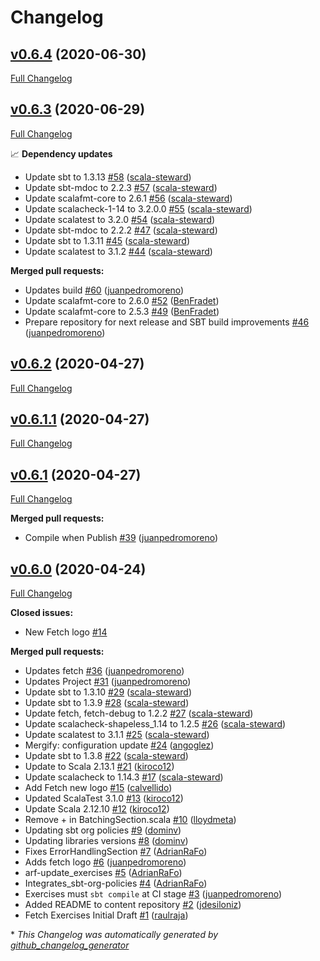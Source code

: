 # Changelog

## [v0.6.4](https://github.com/scala-exercises/exercises-fetch/tree/v0.6.4) (2020-06-30)

[Full Changelog](https://github.com/scala-exercises/exercises-fetch/compare/v0.6.3...v0.6.4)

## [v0.6.3](https://github.com/scala-exercises/exercises-fetch/tree/v0.6.3) (2020-06-29)

[Full Changelog](https://github.com/scala-exercises/exercises-fetch/compare/v0.6.2...v0.6.3)

📈 **Dependency updates**

- Update sbt to 1.3.13 [\#58](https://github.com/scala-exercises/exercises-fetch/pull/58) ([scala-steward](https://github.com/scala-steward))
- Update sbt-mdoc to 2.2.3 [\#57](https://github.com/scala-exercises/exercises-fetch/pull/57) ([scala-steward](https://github.com/scala-steward))
- Update scalafmt-core to 2.6.1 [\#56](https://github.com/scala-exercises/exercises-fetch/pull/56) ([scala-steward](https://github.com/scala-steward))
- Update scalacheck-1-14 to 3.2.0.0 [\#55](https://github.com/scala-exercises/exercises-fetch/pull/55) ([scala-steward](https://github.com/scala-steward))
- Update scalatest to 3.2.0 [\#54](https://github.com/scala-exercises/exercises-fetch/pull/54) ([scala-steward](https://github.com/scala-steward))
- Update sbt-mdoc to 2.2.2 [\#47](https://github.com/scala-exercises/exercises-fetch/pull/47) ([scala-steward](https://github.com/scala-steward))
- Update sbt to 1.3.11 [\#45](https://github.com/scala-exercises/exercises-fetch/pull/45) ([scala-steward](https://github.com/scala-steward))
- Update scalatest to 3.1.2 [\#44](https://github.com/scala-exercises/exercises-fetch/pull/44) ([scala-steward](https://github.com/scala-steward))

**Merged pull requests:**

- Updates build [\#60](https://github.com/scala-exercises/exercises-fetch/pull/60) ([juanpedromoreno](https://github.com/juanpedromoreno))
- Update scalafmt-core to 2.6.0 [\#52](https://github.com/scala-exercises/exercises-fetch/pull/52) ([BenFradet](https://github.com/BenFradet))
- Update scalafmt-core to 2.5.3 [\#49](https://github.com/scala-exercises/exercises-fetch/pull/49) ([BenFradet](https://github.com/BenFradet))
- Prepare repository for next  release and SBT build improvements [\#46](https://github.com/scala-exercises/exercises-fetch/pull/46) ([juanpedromoreno](https://github.com/juanpedromoreno))

## [v0.6.2](https://github.com/scala-exercises/exercises-fetch/tree/v0.6.2) (2020-04-27)

[Full Changelog](https://github.com/scala-exercises/exercises-fetch/compare/v0.6.1.1...v0.6.2)

## [v0.6.1.1](https://github.com/scala-exercises/exercises-fetch/tree/v0.6.1.1) (2020-04-27)

[Full Changelog](https://github.com/scala-exercises/exercises-fetch/compare/v0.6.1...v0.6.1.1)

## [v0.6.1](https://github.com/scala-exercises/exercises-fetch/tree/v0.6.1) (2020-04-27)

[Full Changelog](https://github.com/scala-exercises/exercises-fetch/compare/v0.6.0...v0.6.1)

**Merged pull requests:**

- Compile when Publish [\#39](https://github.com/scala-exercises/exercises-fetch/pull/39) ([juanpedromoreno](https://github.com/juanpedromoreno))

## [v0.6.0](https://github.com/scala-exercises/exercises-fetch/tree/v0.6.0) (2020-04-24)

[Full Changelog](https://github.com/scala-exercises/exercises-fetch/compare/34fe35f22303148eed59d2a15817405d00032518...v0.6.0)

**Closed issues:**

- New Fetch logo [\#14](https://github.com/scala-exercises/exercises-fetch/issues/14)

**Merged pull requests:**

- Updates fetch [\#36](https://github.com/scala-exercises/exercises-fetch/pull/36) ([juanpedromoreno](https://github.com/juanpedromoreno))
- Updates Project [\#31](https://github.com/scala-exercises/exercises-fetch/pull/31) ([juanpedromoreno](https://github.com/juanpedromoreno))
- Update sbt to 1.3.10 [\#29](https://github.com/scala-exercises/exercises-fetch/pull/29) ([scala-steward](https://github.com/scala-steward))
- Update sbt to 1.3.9 [\#28](https://github.com/scala-exercises/exercises-fetch/pull/28) ([scala-steward](https://github.com/scala-steward))
- Update fetch, fetch-debug to 1.2.2 [\#27](https://github.com/scala-exercises/exercises-fetch/pull/27) ([scala-steward](https://github.com/scala-steward))
- Update scalacheck-shapeless\_1.14 to 1.2.5 [\#26](https://github.com/scala-exercises/exercises-fetch/pull/26) ([scala-steward](https://github.com/scala-steward))
- Update scalatest to 3.1.1 [\#25](https://github.com/scala-exercises/exercises-fetch/pull/25) ([scala-steward](https://github.com/scala-steward))
- Mergify: configuration update [\#24](https://github.com/scala-exercises/exercises-fetch/pull/24) ([angoglez](https://github.com/angoglez))
- Update sbt to 1.3.8 [\#22](https://github.com/scala-exercises/exercises-fetch/pull/22) ([scala-steward](https://github.com/scala-steward))
- Update to Scala 2.13.1 [\#21](https://github.com/scala-exercises/exercises-fetch/pull/21) ([kiroco12](https://github.com/kiroco12))
- Update scalacheck to 1.14.3 [\#17](https://github.com/scala-exercises/exercises-fetch/pull/17) ([scala-steward](https://github.com/scala-steward))
- Add Fetch new logo [\#15](https://github.com/scala-exercises/exercises-fetch/pull/15) ([calvellido](https://github.com/calvellido))
- Updated ScalaTest 3.1.0 [\#13](https://github.com/scala-exercises/exercises-fetch/pull/13) ([kiroco12](https://github.com/kiroco12))
- Update Scala 2.12.10 [\#12](https://github.com/scala-exercises/exercises-fetch/pull/12) ([kiroco12](https://github.com/kiroco12))
- Remove + in BatchingSection.scala [\#10](https://github.com/scala-exercises/exercises-fetch/pull/10) ([lloydmeta](https://github.com/lloydmeta))
- Updating sbt org policies [\#9](https://github.com/scala-exercises/exercises-fetch/pull/9) ([dominv](https://github.com/dominv))
- Updating libraries versions [\#8](https://github.com/scala-exercises/exercises-fetch/pull/8) ([dominv](https://github.com/dominv))
- Fixes ErrorHandlingSection [\#7](https://github.com/scala-exercises/exercises-fetch/pull/7) ([AdrianRaFo](https://github.com/AdrianRaFo))
- Adds fetch logo [\#6](https://github.com/scala-exercises/exercises-fetch/pull/6) ([juanpedromoreno](https://github.com/juanpedromoreno))
- arf-update\_exercises [\#5](https://github.com/scala-exercises/exercises-fetch/pull/5) ([AdrianRaFo](https://github.com/AdrianRaFo))
- Integrates\_sbt-org-policies [\#4](https://github.com/scala-exercises/exercises-fetch/pull/4) ([AdrianRaFo](https://github.com/AdrianRaFo))
- Exercises must `sbt compile` at CI stage [\#3](https://github.com/scala-exercises/exercises-fetch/pull/3) ([juanpedromoreno](https://github.com/juanpedromoreno))
- Added README to content repository [\#2](https://github.com/scala-exercises/exercises-fetch/pull/2) ([jdesiloniz](https://github.com/jdesiloniz))
- Fetch Exercises Initial Draft [\#1](https://github.com/scala-exercises/exercises-fetch/pull/1) ([raulraja](https://github.com/raulraja))



\* *This Changelog was automatically generated by [github_changelog_generator](https://github.com/github-changelog-generator/github-changelog-generator)*
